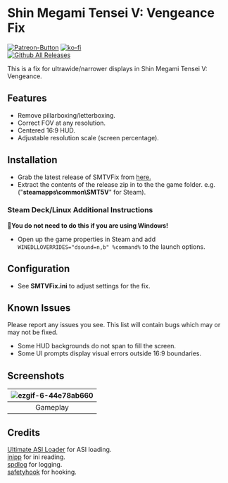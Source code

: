 # Shin Megami Tensei V: Vengeance Fix
[![Patreon-Button](https://github.com/Lyall/SMTVFix/assets/695941/e6c60210-6f5e-460a-ad73-a66387e7b5d9)](https://www.patreon.com/Wintermance) [![ko-fi](https://ko-fi.com/img/githubbutton_sm.svg)](https://ko-fi.com/W7W01UAI9)<br />
[![Github All Releases](https://img.shields.io/github/downloads/Lyall/SMTVFix/total.svg)](https://github.com/Lyall/SMTVFix/releases)

This is a fix for ultrawide/narrower displays in Shin Megami Tensei V: Vengeance.

## Features
- Remove pillarboxing/letterboxing.
- Correct FOV at any resolution.
- Centered 16:9 HUD.
- Adjustable resolution scale (screen percentage).

## Installation
- Grab the latest release of SMTVFix from [here.](https://github.com/Lyall/SMTVFix/releases)
- Extract the contents of the release zip in to the the game folder. e.g. ("**steamapps\common\SMT5V**" for Steam).

### Steam Deck/Linux Additional Instructions
🚩**You do not need to do this if you are using Windows!**
- Open up the game properties in Steam and add `WINEDLLOVERRIDES="dsound=n,b" %command%` to the launch options.

## Configuration
- See **SMTVFix.ini** to adjust settings for the fix.

## Known Issues
Please report any issues you see.
This list will contain bugs which may or may not be fixed.

- Some HUD backgrounds do not span to fill the screen.
- Some UI prompts display visual errors outside 16:9 boundaries.

## Screenshots
| ![ezgif-6-44e78ab660](https://github.com/Lyall/SMTVFix/assets/695941/1db582c4-2fe6-4a6a-8c1d-a44f5c96252f) |
|:--:|
| Gameplay |

## Credits
[Ultimate ASI Loader](https://github.com/ThirteenAG/Ultimate-ASI-Loader) for ASI loading. <br />
[inipp](https://github.com/mcmtroffaes/inipp) for ini reading. <br />
[spdlog](https://github.com/gabime/spdlog) for logging. <br />
[safetyhook](https://github.com/cursey/safetyhook) for hooking.

